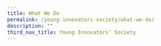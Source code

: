```yaml
---
title: What We Do
permalink: /young-innovators-society/what-we-do/
description: ""
third_nav_title: Young Innovators’ Society
---
```

